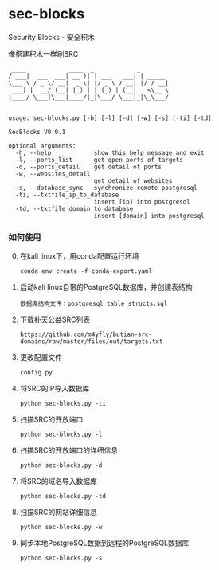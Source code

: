 
# sec-blocks
Security Blocks - 安全积木

像搭建积木一样刷SRC

```
 ____            ____  _            _        
/ ___|  ___  ___| __ )| | ___   ___| | _____ 
\___ \ / _ \/ __|  _ \| |/ _ \ / __| |/ / __|
 ___) |  __/ (__| |_) | | (_) | (__|   <\__ \
|____/ \___|\___|____/|_|\___/ \___|_|\_\___/
                                             

usage: sec-blocks.py [-h] [-l] [-d] [-w] [-s] [-ti] [-td]

SecBlocks V0.0.1

optional arguments:
  -h, --help            show this help message and exit
  -l, --ports_list      get open ports of targets
  -d, --ports_detail    get detail of ports
  -w, --websites_detail
                        get detail of websites
  -s, --database_sync   synchronize remote postgresql
  -ti, --txtfile_ip_to_database
                        insert [ip] into postgresql
  -td, --txtfile_domain_to_database
                        insert [domain] into postgresql
```


### 如何使用
0. 在kali linux下，用conda配置运行环境
    ```
    conda env create -f conda-export.yaml
    ```

1. 启动kali linux自带的PostgreSQL数据库，并创建表结构
    ```
    数据库结构文件：postgresql_table_structs.sql
    ```

2. 下载补天公益SRC列表
    ```
    https://github.com/m4yfly/butian-src-domains/raw/master/files/out/targets.txt
    ```

3. 更改配置文件
    ```
    config.py
    ```

4. 将SRC的IP导入数据库
    ```
    python sec-blocks.py -ti
    ```
   
5. 扫描SRC的开放端口
    ```
    python sec-blocks.py -l
    ```

6. 扫描SRC的开放端口的详细信息
    ```
    python sec-blocks.py -d
    ```

7. 将SRC的域名导入数据库
    ```
    python sec-blocks.py -td
    ```
   
8. 扫描SRC的网站详细信息
    ```
    python sec-blocks.py -w
    ```
   
9. 同步本地PostgreSQL数据到远程的PostgreSQL数据库
    ```
    python sec-blocks.py -s
    ```